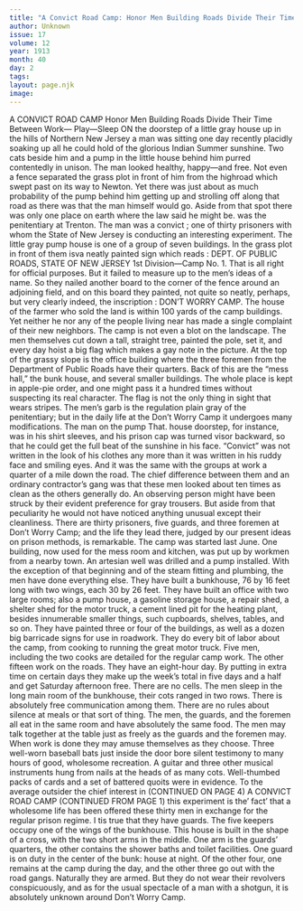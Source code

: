 ```yaml
---
title: "A Convict Road Camp: Honor Men Building Roads Divide Their Time Between Work— Play—Sleep "
author: Unknown
issue: 17
volume: 12
year: 1913
month: 40
day: 2
tags:
layout: page.njk
image:
---
```

A CONVICT ROAD CAMP    Honor Men Building Roads Divide Their Time Between Work— Play—Sleep    ON the doorstep of a little gray house up in the hills of Northern New Jersey a man was sitting one day recently placidly soaking up all he could hold of the glorious Indian Summer sunshine. Two cats beside him and a pump in the little house behind him purred contentedly in unison.    The man looked healthy, happy—and free. Not even a fence separated the grass plot in front of him from the highroad which swept past on its way to Newton. Yet there was just about as much probability of the pump behind him getting up and strolling off along that road as there was that the man himself would go.    Aside from that spot there was only one place on earth where the law said he might be. was the penitentiary at Trenton. The man was a convict ; one of thirty prisoners with whom the State of New Jersey is conducting an interesting experiment. The little gray pump house is one of a group of seven buildings. In the grass plot in front of them isva neatly painted sign which reads :    DEPT. OF PUBLIC ROADS,    STATE OF NEW JERSEY    1st Division—Camp No. 1.    That is all right for official purposes. But it failed to measure up to the men’s ideas of a name. So they nailed another board to the corner of the fence around an adjoining field, and on this board they painted, not quite so neatly, perhaps, but very clearly indeed, the inscription :    DON’T WORRY CAMP.    The house of the farmer who sold the land is within 100 yards of the camp buildings. Yet neither he nor any of the people living near has made a single complaint of their new neighbors. The camp is not even a blot on the landscape.    The men themselves cut down a tall, straight tree, painted the pole, set it, and every day hoist a big flag which makes a gay note in the picture. At the top of the grassy slope is the office building where the three foremen from the Department of Public Roads have their quarters. Back of this are the “mess hall,” the bunk house, and several smaller buildings. The whole place is kept in apple-pie order, and one might pass it a hundred times without suspecting its real character.    The flag is not the only thing in sight that wears stripes. The men’s garb is the regulation plain gray of the penitentiary; but in the daily life at the Don’t Worry Camp it undergoes many modifications. The man on the pump That. house doorstep, for instance, was in his shirt sleeves, and his prison cap was turned visor backward, so that he could get the full beat of the sunshine in his face.    “Convict” was not written in the look of his clothes any more than it was written in his ruddy face and smiling eyes. And it was the same with the groups at work a quarter of a mile down the road. The chief difference between them and an ordinary contractor’s gang was that these men looked about ten times as clean as the others generally do. An observing person might have been struck by their evident preference for gray trousers. But aside from that peculiarity he would not have noticed anything unusual except their cleanliness.    There are thirty prisoners, five guards, and three foremen at Don’t Worry Camp; and the life they lead there, judged by our present ideas on prison methods, is remarkable.    The camp was started last June. One building, now used for the mess room and kitchen, was put up by workmen from a nearby town. An artesian well was drilled and a pump installed. With the exception of that beginning and of the steam fitting and plumbing, the men have done everything else. They have built a bunkhouse, 76 by 16 feet long with two wings, each 30 by 26 feet. They have built an office with two large rooms; also a pump house, a gasoline storage house, a repair shed, a shelter shed for the motor truck, a cement lined pit for the heating plant, besides innumerable smaller things, such cupboards, shelves, tables, and so on.    They have painted three or four of the buildings, as well as a dozen big barricade signs for use in roadwork. They do every bit of labor about the camp, from cooking to running the great motor truck. Five men, including the two cooks are detailed for the regular camp work. The other fifteen work on the roads. They have an eight-hour day. By putting in extra time on certain days they make up the week’s total in five days and a half and get Saturday afternoon free.    There are no cells. The men sleep in the long main room of the bunkhouse, their cots ranged in two rows. There is absolutely free communication among them. There are no rules about silence at meals or that sort of thing. The men, the guards, and the foremen all eat in the same room and have absolutely the same food. The men may talk together at the table just as freely as the guards and the foremen may.    When work is done they may amuse themselves as they choose. Three well-worn baseball bats just inside the door bore silent testimony to many hours of good, wholesome recreation. A guitar and three other musical instruments hung from nails at the heads of as many cots. Well-thumbed packs of cards and a set of battered quoits were in evidence.    To the average outsider the chief interest in    (CONTINUED ON PAGE 4)       A CONVICT ROAD CAMP    (CONTINUED FROM PAGE 1)    this experiment is the’ fact’ that a wholesome life has been offered these thirty men in exchange for the regular prison regime. I tis true that they have guards. The five keepers occupy one of the wings of the bunkhouse. This house is built in the shape of a cross, with the two short arms in the middle. One arm is the guards’ quarters, the other contains the shower baths and toilet facilities. One guard is on duty in the center of the bunk: house at night. Of the other four, one remains at the camp during the day, and the other three go out with the road gangs. Naturally they are armed. But they do not wear their revolvers conspicuously, and as for the usual spectacle of a man with a shotgun, it is absolutely unknown around Don’t Worry Camp. 


